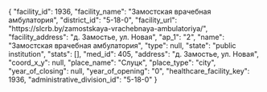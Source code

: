 {
    "facility_id": 1936,
    "facility_name": "Замостская врачебная амбулатория",
    "district_id": "5-18-0",
    "facility_url": "https:\/\/slcrb.by\/zamostskaya-vrachebnaya-ambulatoriya\/",
    "facility_address": "д. Замостье, ул. Новая",
    "ap_1": "2",
    "name": "Замостская врачебная амбулатория",
    "type": null,
    "state": "public institution",
    "stats": [],
    "med_id": 405,
    "address": "д. Замостье, ул. Новая",
    "coord_x_y": null,
    "place_name": "Слуцк",
    "place_type": "city",
    "year_of_closing": null,
    "year_of_opening": "0",
    "healthcare_facility_key": 1936,
    "administrative_division_id": "5-18-0"
}